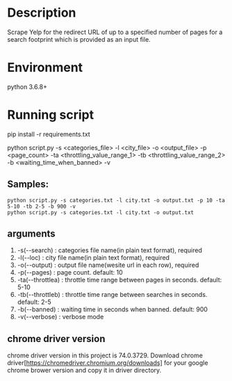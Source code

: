 # Description
Scrape Yelp for the redirect URL of up to a specified number of pages for a search footprint which is provided as an input file.

# Environment
python 3.6.8+

# Running script
pip install -r requirements.txt

python script.py -s <categories_file> -l <city_file> -o <output_file> -p <page_count> -ta <throttling_value_range_1> -tb <throttling_value_range_2> -b <waiting_time_when_banned> -v

## Samples:
    python script.py -s categories.txt -l city.txt -o output.txt -p 10 -ta 5-10 -tb 2-5 -b 900 -v
    python script.py -s categories.txt -l city.txt -o output.txt

## arguments
1. -s(--search)     : categories file name(in plain text format), required
2. -l(--loc)        : city file name(in plain text format), required
3. -o(--output)     : output file name(wesite url in each row), required
4. -p(--pages)      : page count. default: 10
5. -ta(--throttlea) : throttle time range between pages in seconds. default: 5-10
6. -tb(--throttleb) : throttle time range between searches in seconds. default: 2-5
7. -b(--banned)     : waiting time in seconds when banned. default: 900
8. -v(--verbose)    : verbose mode


## chrome driver version
chrome driver version in this project is 74.0.3729.
Download chrome driver[https://chromedriver.chromium.org/downloads] for your google chrome brower version and copy it in driver directory.
